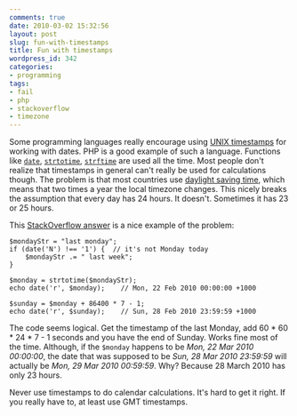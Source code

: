 ```yaml
---
comments: true
date: 2010-03-02 15:32:56
layout: post
slug: fun-with-timestamps
title: Fun with timestamps
wordpress_id: 342
categories:
- programming
tags:
- fail
- php
- stackoverflow
- timezone
---
```


Some programming languages really encourage using [UNIX timestamps](http://en.wikipedia.org/wiki/Unix_time) for working with dates. PHP is a good example of such a language. Functions like [`date`](http://php.net/manual/en/function.date.php), [`strtotime`](http://php.net/manual/en/function.strtotime.php), [`strftime`](http://php.net/manual/en/function.strftime.php) are used all the time. Most people don't realize that timestamps in general can't really be used for calculations though. The problem is that most countries use [daylight saving time](http://en.wikipedia.org/wiki/Daylight_saving_time), which means that two times a year the local timezone changes. This nicely breaks the assumption that every day has 24 hours. It doesn't. Sometimes it has 23 or 25 hours.

This [StackOverflow answer](http://stackoverflow.com/questions/2361222/php-date-function-finding-the-previous-week/2361335#2361335) is a nice example of the problem:


    
    
    $mondayStr = "last monday";
    if (date('N') !== '1') {  // it's not Monday today
        $mondayStr .= " last week";
    }
    
    $monday = strtotime($mondayStr);
    echo date('r', $monday);    // Mon, 22 Feb 2010 00:00:00 +1000
    
    $sunday = $monday + 86400 * 7 - 1;
    echo date('r', $sunday);    // Sun, 28 Feb 2010 23:59:59 +1000
    



The code seems logical. Get the timestamp of the last Monday, add 60 * 60 * 24 * 7 - 1 seconds and you have the end of Sunday. Works fine most of the time. Although, if the `$monday` happens to be _Mon, 22 Mar 2010 00:00:00_, the date that was supposed to be _Sun, 28 Mar 2010  23:59:59_ will actually be _Mon, 29 Mar 2010 00:59:59_. Why? Because 28 March 2010 has only 23 hours.

Never use timestamps to do calendar calculations. It's hard to get it right. If you really have to, at least use GMT timestamps.
